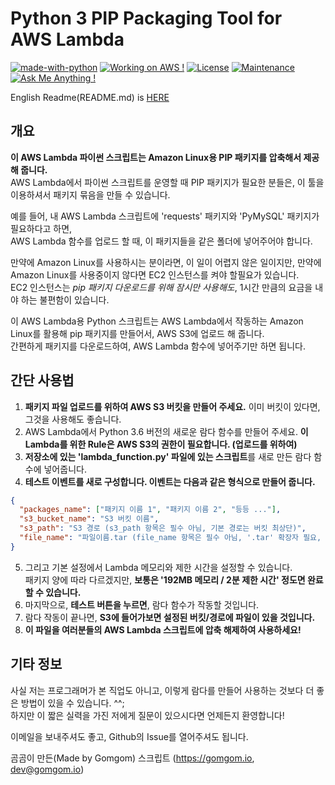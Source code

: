 # Python 3 PIP Packaging Tool for AWS Lambda
[![made-with-python](https://img.shields.io/badge/Made%20with-Python-1f425f.svg)](https://www.python.org/)
[![Working on AWS !](https://img.shields.io/badge/Working%20on-AWS-orange.svg)](https://aws.amazon.com)
[![License](https://img.shields.io/badge/License-Apache%202.0-blue.svg)](https://opensource.org/licenses/Apache-2.0)
[![Maintenance](https://img.shields.io/badge/Maintained%3F-yes-green.svg)](https://github.com/gomgomdev/pypubdata/pulse)
[![Ask Me Anything !](https://img.shields.io/badge/Ask%20me-anything-1abc9c.svg)](https://github.com/gomgomdev/pypubdata/issues)

English Readme(README.md) is [HERE](https://github.com/gomgomdev/get_aws_lambda_py_packages/blob/master/README.md)

## 개요
**이 AWS Lambda 파이썬 스크립트는 Amazon Linux용 PIP 패키지를 압축해서 제공해 줍니다.**  
AWS Lambda에서 파이썬 스크립트를 운영할 때 PIP 패키지가 필요한 분들은, 이 툴을 이용하셔서 패키지 묶음을 만들 수 있습니다.

예를 들어, 내 AWS Lambda 스크립트에 'requests' 패키지와 'PyMySQL' 패키지가 필요하다고 하면,  
AWS Lambda 함수를 업로드 할 때, 이 패키지들을 같은 폴더에 넣어주어야 합니다.

만약에 Amazon Linux를 사용하시는 분이라면, 이 일이 어렵지 않은 일이지만, 만약에 Amazon Linux를 사용중이지 않다면 EC2 인스턴스를 켜야 할필요가 있습니다.  
EC2 인스턴스는 *pip 패키지 다운로드를 위해 잠시만 사용해도*, 1시간 만큼의 요금을 내야 하는 불편함이 있습니다.

이 AWS Lambda용 Python 스크립트는 AWS Lambda에서 작동하는 Amazon Linux를 활용해 pip 패키지를 만들어서, AWS S3에 업로드 해 줍니다.  
간편하게 패키지를 다운로드하여, AWS Lambda 함수에 넣어주기만 하면 됩니다.

## 간단 사용법
1. **패키지 파일 업로드를 위하여 AWS S3 버킷을 만들어 주세요.** 이미 버킷이 있다면, 그것을 사용해도 좋습니다.
2. AWS Lambda에서 Python 3.6 버전의 새로운 람다 함수를 만들어 주세요. **이 Lambda를 위한 Rule은 AWS S3의 권한이 필요합니다. (업로드를 위하여)**
3. **저장소에 있는 'lambda_function.py' 파일에 있는 스크립트**를 새로 만든 람다 함수에 넣어줍니다.
4. **테스트 이벤트를 새로 구성합니다. 이벤트는 다음과 같은 형식으로 만들어 줍니다.**
```json
{
  "packages_name": ["패키지 이름 1", "패키지 이름 2", "등등 ..."],
  "s3_bucket_name": "S3 버킷 이름",
  "s3_path": "S3 경로 (s3_path 항목은 필수 아님, 기본 경로는 버킷 최상단)",
  "file_name": "파일이름.tar (file_name 항목은 필수 아님, '.tar' 확장자 필요, 기본값은 aws-linux-pip-packages.tar)"
}
```
5. 그리고 기본 설정에서 Lambda 메모리와 제한 시간을 설정할 수 있습니다.  
패키지 양에 따라 다르겠지만, **보통은 '192MB 메모리 / 2분 제한 시간' 정도면 완료할 수 있습니다.**
6. 마지막으로, **테스트 버튼을 누르면**, 람다 함수가 작동할 것입니다.
7. 람다 작동이 끝나면, **S3에 들어가보면 설정된 버킷/경로에 파일이 있을 것입니다.**
8. **이 파일을 여러분들의 AWS Lambda 스크립트에 압축 해제하여 사용하세요!**

## 기타 정보
사실 저는 프로그래머가 본 직업도 아니고, 이렇게 람다를 만들어 사용하는 것보다 더 좋은 방법이 있을 수 있습니다. ^^;  
하지만 이 짧은 실력을 가진 저에게 질문이 있으시다면 언제든지 환영합니다!

이메일을 보내주셔도 좋고, Github의 Issue를 열어주셔도 됩니다.

곰곰이 만든(Made by Gomgom) 스크립트 (https://gomgom.io, dev@gomgom.io)